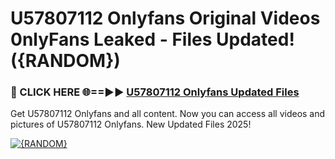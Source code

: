 # U57807112 Onlyfans Original Videos 0nlyFans Leaked - Files Updated! ({RANDOM})

<h3>🔴 CLICK HERE 🌐==►► <a href="https://betterlinks.top/A2PfLJ" rel="nofollow">U57807112 Onlyfans Updated Files</a></h3>

Get U57807112 Onlyfans and all content. Now you can access all videos and pictures of U57807112 Onlyfans. New Updated Files 2025!

[![{RANDOM}](https://i.imgur.com/ppqm5kG.gif)](https://betterlinks.top/A2PfLJ)